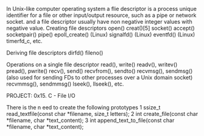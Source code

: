 In Unix-like computer operating system a flie descriptor is a process unique identifier for a file or other input/output resource, such as a pipe or network socket. and a file descriptor usually have non negative integer values with negative value.
Creating file descriptors
open()
creat()[5]
socket()
accept()
socketpair()
pipe()
epoll_create() (Linux)
signalfd() (Linux)
eventfd() (Linux)
timerfd_c, etc.

Deriving file descriptors
dirfd()
fileno()

Operations on a single file descriptor
read(), write()
readv(), writev()
pread(), pwrite()
recv(), send()
recvfrom(), sendto()
recvmsg(), sendmsg() (also used for sending FDs to other processes over a Unix domain socket)
recvmmsg(), sendmmsg()
lseek(), llseek(), etc.

PROJECT: 0x15. C - File I/O

There is the n eed to create the following prototypes
1 ssize_t read_textfile(const char *filename, size_t letters);
2 int create_file(const char *filename, char *text_content);
3 int append_text_to_file(const char *filename, char *text_content);

